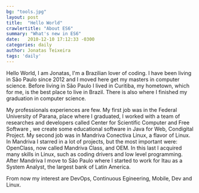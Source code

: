```yaml
---
bg: "tools.jpg"
layout: post
title:  "Hello World"
crawlertitle: "About ES6"
summary: "What's new in ES6"
date:   2010-12-10 17:12:33 -0300
categories: daily
author: Jonatas Teixeira
tags: 'daily'
---
```

Hello World, I am Jonatas, I'm a Brazilian lover of coding. I have been living in São Paulo since 2012 and I moved here get my masters in computer science. Before living in São Paulo I lived in Curitiba, my hometown, which for me, is the best place to live in Brazil. There is also where I finished my graduation in computer science.

My professionals experiences are few. My first job was in the Federal University of Parana, place where I graduated, I worked with a team of researches and developers called Center for Scientific Computer and Free Software , we create some educational software in Java for Web, Condigital Project. My second job was in Mandriva Conectiva Linux, a flavor of Linux. In Mandriva I starred in a lot of projects, but the most important were: OpenClass, now called Mandriva Class, and OEM. In this last I acquired many skills in Linux, such as coding drivers and low level programming. After Mandriva I move to São Paulo where I started to work for Itau as a System Analyst, the largest bank of Latin America. 

From now my interest are DevOps, Continuous Egineering, Mobile, Dev and Linux.